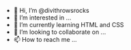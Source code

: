 - 👋 Hi, I’m @divithrowsrocks
- 👀 I’m interested in ...
- 🌱 I’m currently learning HTML and CSS
- 💞️ I’m looking to collaborate on ...
- 📫 How to reach me ...

<!---
divithrowsrocks/divithrowsrocks is a ✨ special ✨ repository because its `README.md` (this file) appears on your GitHub profile.
You can click the Preview link to take a look at your changes.
--->
